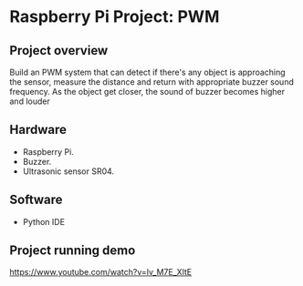 # Raspberry Pi Project: PWM

## Project overview
Build an PWM system that can detect if there's any object is approaching the sensor, measure the distance and return with appropriate buzzer sound frequency. As the object get closer, the sound of buzzer becomes higher and louder

## Hardware
- Raspberry Pi.
- Buzzer.
- Ultrasonic sensor SR04.


## Software
- Python IDE

## Project running demo
https://www.youtube.com/watch?v=Iv_M7E_XltE
